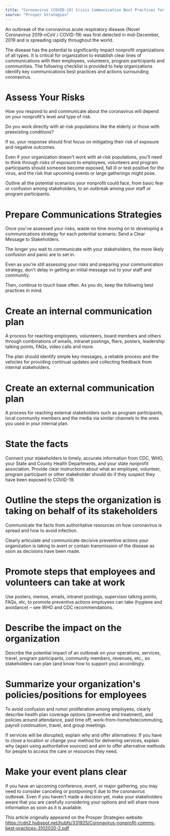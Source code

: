 ```yaml
---
title: "Coronavirus (COVID-19) Crisis Communication Best Practices for Nonprofits"
source: "Prosper Strategies"
---
```


An outbreak of the coronavirus acute respiratory disease (Novel Coronavirus 2019-nCoV / COVID-19) was first detected in mid-December, 2019 and is spreading rapidly throughout the world.

The disease has the potential to significantly impact nonprofit organizations of all types. It is critical for organization to establish clear lines of communications with their employees, volunteers, program participants and communities. The following checklist is provided to help organizations identify key communications best practices and actions surrounding coronavirus.

# Assess Your Risks

How you respond to and communicate about the coronavirus will depend on your nonprofit's level and type of risk. 

Do you work directly with at-risk populations like the elderly or those with preexisting conditions? 

If so, your response should first focus on mitigating their risk of exposure and negative outcomes. 

Even if your organization doesn't work with at-risk populations, you'll need to think through risks of exposure to employees, volunteers and program participants should someone become exposed, fall ill or test positive for the virus, and the risk that upcoming events or large gatherings might pose. 

Outline all the potential scenarios your nonprofit could face, from basic fear or confusion among stakeholders, to an outbreak among your staff or program  participants.

# Prepare Communications Strategies

Once you've assessed your risks, waste no time moving on to developing a communications strategy for each potential scenario: Send a Clear Message to Stakeholders. 

The longer you wait to communicate with your stakeholders, the more likely confusion and panic are to set in. 

Even as you're still assessing your risks and preparing your communication strategy, don't delay in getting an initial message out to your staff and community. 

Then, continue to touch base often. As you do, keep the following best practices in mind.

# Create an internal communication plan

A process for reaching employees, volunteers, board members and others through combinations of emails, intranet postings, fliers, posters, leadership talking points, FAQs, video calls and more. 

The plan should identify simple key messages, a reliable process and the vehicles for providing continual updates and collecting feedback from internal stakeholders.

# Create an external communication plan

A process for reaching external stakeholders such as program participants, local community members and the media via similar channels to the ones you used in your internal plan.

# State the facts

Connect your stakeholders to timely, accurate information from CDC, WHO, your State and County Health Departments, and your state nonprofit association. Provide clear instructions about what an employee, volunteer, program participant or other stakeholder should do if they suspect they have been exposed to COVID-19.

# Outline the steps the organization is taking on behalf of its stakeholders

Communicate the facts from authoritative resources on how coronavirus is spread and how to avoid infection. 

Clearly articulate and communicate decisive preventive actions your organization is taking to avert or contain transmission of the disease as soon as decisions have been made.

# Promote steps that employees and volunteers can take at work

Use posters, memos, emails, intranet postings, supervisor talking points, FAQs, etc, to promote preventive actions employees can take (hygiene and avoidance) – see WHO and CDC recommendations.

# Describe the impact on the organization

Describe the potential impact of an outbreak on your operations, services, travel, program participants, community members,
revenues, etc., so stakeholders can plan (and know how to support you) accordingly.

# Summarize your organization's policies/positions for employees

To avoid confusion and rumor proliferation among employees, clearly describe health plan coverage options (preventive and treatment), and policies around attendance, paid time off, work-from-home/telecommuting, payroll continuation, travel, and group meetings.

If services will be disrupted, explain why and offer alternatives: If you have to close a location or change your method for delivering services, explain why (again using authoritative sources) and aim to offer alternative methods for people to access the care or resources they need.

# Make your event plans clear

If you have an upcoming conference, event, or major gathering, you may need to consider canceling or postponing it due to the coronavirus outbreak. Even if you haven't made a decision yet, make your stakeholders aware that you are carefully considering your options and will share  more information as soon as it is available.

This article originally appeared on the Prosper Strategies website: https://cdn2.hubspot.net/hubfs/331925/Coronavirus-nonprofit-comms-best-practices-3102020-2.pdf

